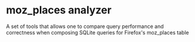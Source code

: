 moz_places analyzer
===================

A set of tools that allows one to compare query performance and correctness
when composing SQLite queries for Firefox's moz_places table
